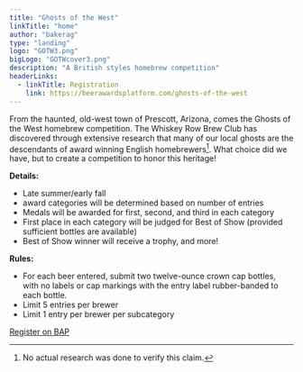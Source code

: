 ```yaml
---
title: "Ghosts of the West"
linkTitle: "home"
author: "bakerag"
type: "landing"
logo: "GOTW3.png"
bigLogo: "GOTWcover3.png"
description: "A British styles homebrew competition"
headerLinks:
  - linkTitle: Registration
    link: https://beerawardsplatform.com/ghosts-of-the-west
---
```


From the haunted, old-west town of Prescott, Arizona, comes the Ghosts of the West homebrew competition.
The Whiskey Row Brew Club has discovered through extensive research that many of our
local ghosts are the descendants of award winning English homebrewers[^1]. What choice did
we have, but to create a competition to honor this heritage! 


**Details:**
* Late summer/early fall
* award categories will be determined based on number of entries
* Medals will be awarded for first, second, and third in each category
* First place in each category will be judged for Best of Show (provided sufficient bottles are available)
* Best of Show winner will receive a trophy, and more!

**Rules:**  
* For each beer entered, submit two twelve-ounce crown cap bottles, with no labels or cap markings with the entry label rubber-banded to each bottle. 
* Limit 5 entries per brewer
* Limit 1 entry per brewer per subcategory



[Register on BAP](https://beerawardsplatform.com/ghosts-of-the-west)

[^1]: No actual research was done to verify this claim.
